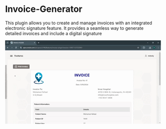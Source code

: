 # Invoice-Generator
This plugin allows you to create and manage invoices with an integrated electronic signature feature. It provides a seamless way to generate detailed invoices and include a digital signature

![Description of the image](/preview.gif)
